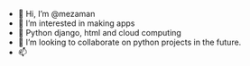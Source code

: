 - 👋 Hi, I’m @mezaman
- 👀 I’m interested in making apps
- 🌱 Python django, html and cloud computing
- 💞️ I’m looking to collaborate on python projects in the future.
- 📫 

<!---
mezaman/mezaman is a ✨ special ✨ repository because its `README.md` (this file) appears on your GitHub profile.
You can click the Preview link to take a look at your changes.
--->
